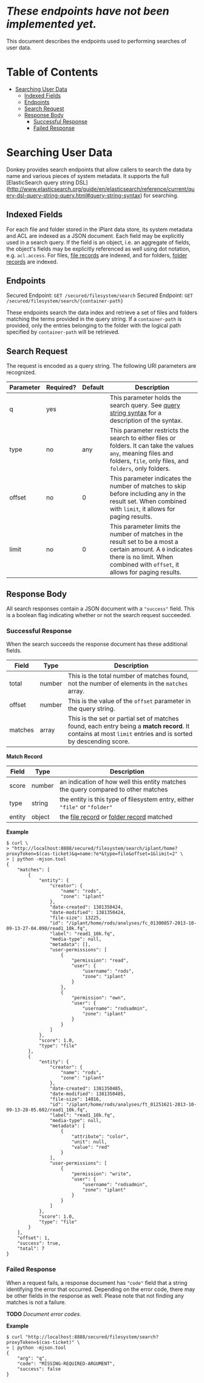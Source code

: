 
# _These endpoints have not been implemented yet._

This document describes the endpoints used to performing searches of user data.

# Table of Contents

* [Searching User Data](#searching-user-data)
    * [Indexed Fields](#indexed-fields)
    * [Endpoints](#endpoints)
    * [Search Request](#search-request)
    * [Response Body](#response-body)
        * [Successful Response](#successful-response)
        * [Failed Response](#failed-response)

# Searching User Data

Donkey provides search endpoints that allow callers to search the data by name and various pieces of
system metadata. It supports the full [ElasticSearch query string DSL]
(http://www.elasticsearch.org/guide/en/elasticsearch/reference/current/query-dsl-query-string-query.html#query-string-syntax)
for searching.

## Indexed Fields

For each file and folder stored in the iPlant data store, its system metadata and ACL are indexed as
a JSON document. Each field may be explicitly used in a search query. If the field is an object,
i.e. an aggregate of fields, the object's fields may be explicitly referenced as well using dot
notation, e.g. `acl.access`. For files, [file records](../../schema.md#file-record) are indexed, and
for folders, [folder records](../../schema.md#folder-record) are indexed.

## Endpoints

Secured Endpoint: `GET /secured/filesystem/search`
Secured Endpoint: `GET /secured/filesystem/search/{container-path}`

These endpoints search the data index and retrieve a set of files and folders matching the terms
provided in the query string. If a `container-path` is provided, only the entries belonging to the
folder with the logical path specified by `container-path` will be retrieved.

## Search Request

The request is encoded as a query string. The following URI parameters are recognized.

| Parameter | Required? | Default | Description |
| --------- | --------- | ------- | ----------- |
| q         | yes       |         | This parameter holds the search query. See [query string syntax](http://www.elasticsearch.org/guide/en/elasticsearch/reference/current/query-dsl-query-string-query.html#query-string-syntax) for a description of the syntax. |
| type      | no        | any     | This parameter restricts the search to either files or folders. It can take the values `any`, meaning files and folders, `file`, only files, and `folders`, only folders. |
| offset    | no        | 0       | This parameter indicates the number of matches to skip before including any in the result set. When combined with `limit`, it allows for paging results. |
| limit     | no        | 0       | This parameter limits the number of matches in the result set to be a most a certain amount. A `0` indicates there is no limit. When combined with `offset`, it allows for paging results. |

## Response Body

All search responses contain a JSON document with a `"success"` field. This is a boolean flag
indicating whether or not the search request succeeded.

### Successful Response

When the search succeeds the response document has these additional fields.

| Field   | Type    | Description |
| ------- | ------- | ----------- |
| total   | number  | This is the total number of matches found, not the number of elements in the `matches` array. |
| offset  | number  | This is the value of the `offset` parameter in the query string. |
| matches | array   | This is the set or partial set of matches found, each entry being a **match record**. It contains at most `limit` entries and is sorted by descending score. |

**Match Record**

| Field  | Type   | Description |
| ------ | ------ | ----------- |
| score  | number | an indication of how well this entity matches the query compared to other matches |
| type   | string | the entity is this type of filesystem entry, either `"file"` or `"folder"` |
| entity | object | the [file record](../../schema.md#file-record) or [folder record](../../schema.md#folder-record) matched |

**Example**

```
$ curl \
> "http://localhost:8888/secured/filesystem/search/iplant/home?proxyToken=$(cas-ticket)&q=name:?e*&type=file&offset=1&limit=2" \
> | python -mjson.tool
{
    "matches": [
        {
            "entity": {
                "creator": {
                    "name": "rods",
                    "zone": "iplant"
                },
                "date-created": 1381350424,
                "date-modified": 1381350424,
                "file-size": 13225,
                "id": "/iplant/home/rods/analyses/fc_01300857-2013-10-09-13-27-04.090/read1_10k.fq",
                "label": "read1_10k.fq",
                "media-type": null,
                "metadata": [],
                "user-permissions": [
                    {
                        "permission": "read",
                        "user": {
                            "username": "rods",
                            "zone": "iplant"
                        }
                    },
                    {
                        "permission": "own",
                        "user": {
                            "username": "rodsadmin",
                            "zone": "iplant"
                        }
                    }
                ]
            },
            "score": 1.0,
            "type": "file"
        },
        {
            "entity": {
                "creator": {
                    "name": "rods",
                    "zone": "iplant"
                },
                "date-created": 1381350485,
                "date-modified": 1381350485,
                "file-size": 14016,
                "id": "/iplant/home/rods/analyses/ft_01251621-2013-10-09-13-28-05.602/read1_10k.fq",
                "label": "read1_10k.fq",
                "media-type": null,
                "metadata": [
                    {
                        "attribute": "color",
                        "unit": null,
                        "value": "red"
                    }
                ],
                "user-permissions": [
                    {
                        "permission": "write",
                        "user": {
                            "username": "rodsadmin",
                            "zone": "iplant"
                        }
                    }
                ]
            },
            "score": 1.0,
            "type": "file"
        }
    ],
    "offset": 1,
    "success": true,
    "total": 7
}
```

### Failed Response

When a request fails, a response document has `"code"` field that a string identifying the error
that occurred. Depending on the error code, there may be other fields in the response as well.
Please note that not finding any matches is not a failure.

__TODO__ _Document error codes._


**Example**

```
$ curl "http://localhost:8888/secured/filesystem/search?proxyToken=$(cas-ticket)" \
> | python -mjson.tool
{
    "arg": "q",
    "code": "MISSING-REQUIRED-ARGUMENT",
    "success": false
}
```

